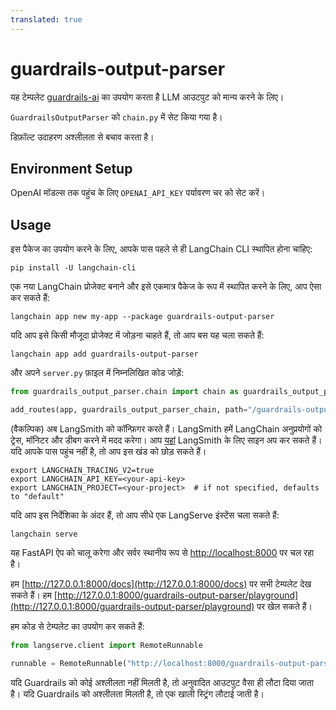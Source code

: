 ```yaml
---
translated: true
---
```


# guardrails-output-parser

यह टेम्पलेट [guardrails-ai](https://github.com/guardrails-ai/guardrails) का उपयोग करता है LLM आउटपुट को मान्य करने के लिए।

`GuardrailsOutputParser` को `chain.py` में सेट किया गया है।

डिफ़ॉल्ट उदाहरण अश्लीलता से बचाव करता है।

## Environment Setup

OpenAI मॉडल्स तक पहुंच के लिए `OPENAI_API_KEY` पर्यावरण चर को सेट करें।

## Usage

इस पैकेज का उपयोग करने के लिए, आपके पास पहले से ही LangChain CLI स्थापित होना चाहिए:

```shell
pip install -U langchain-cli
```

एक नया LangChain प्रोजेक्ट बनाने और इसे एकमात्र पैकेज के रूप में स्थापित करने के लिए, आप ऐसा कर सकते हैं:

```shell
langchain app new my-app --package guardrails-output-parser
```

यदि आप इसे किसी मौजूदा प्रोजेक्ट में जोड़ना चाहते हैं, तो आप बस यह चला सकते हैं:

```shell
langchain app add guardrails-output-parser
```

और अपने `server.py` फ़ाइल में निम्नलिखित कोड जोड़ें:

```python
from guardrails_output_parser.chain import chain as guardrails_output_parser_chain

add_routes(app, guardrails_output_parser_chain, path="/guardrails-output-parser")
```

(वैकल्पिक) अब LangSmith को कॉन्फ़िगर करते हैं।
LangSmith हमें LangChain अनुप्रयोगों को ट्रेस, मॉनिटर और डीबग करने में मदद करेगा।
आप [यहां](https://smith.langchain.com/) LangSmith के लिए साइन अप कर सकते हैं।
यदि आपके पास पहुंच नहीं है, तो आप इस खंड को छोड़ सकते हैं।

```shell
export LANGCHAIN_TRACING_V2=true
export LANGCHAIN_API_KEY=<your-api-key>
export LANGCHAIN_PROJECT=<your-project>  # if not specified, defaults to "default"
```

यदि आप इस निर्देशिका के अंदर हैं, तो आप सीधे एक LangServe इंस्टेंस चला सकते हैं:

```shell
langchain serve
```

यह FastAPI ऐप को चालू करेगा और सर्वर स्थानीय रूप से [http://localhost:8000](http://localhost:8000) पर चल रहा है।

हम [http://127.0.0.1:8000/docs](http://127.0.0.1:8000/docs) पर सभी टेम्पलेट देख सकते हैं।
हम [http://127.0.0.1:8000/guardrails-output-parser/playground](http://127.0.0.1:8000/guardrails-output-parser/playground) पर खेल सकते हैं।

हम कोड से टेम्पलेट का उपयोग कर सकते हैं:

```python
from langserve.client import RemoteRunnable

runnable = RemoteRunnable("http://localhost:8000/guardrails-output-parser")
```

यदि Guardrails को कोई अश्लीलता नहीं मिलती है, तो अनुवादित आउटपुट वैसा ही लौटा दिया जाता है। यदि Guardrails को अश्लीलता मिलती है, तो एक खाली स्ट्रिंग लौटाई जाती है।
